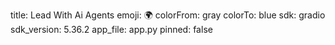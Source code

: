 title: Lead With Ai Agents
emoji: 🌍
colorFrom: gray
colorTo: blue
sdk: gradio
sdk_version: 5.36.2
app_file: app.py
pinned: false
